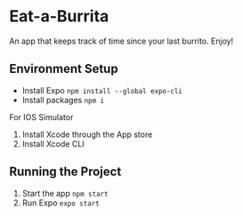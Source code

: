 # Eat-a-Burrita

An app that keeps track of time since your last burrito. Enjoy!

## Environment Setup
- Install Expo `npm install --global expo-cli`
- Install packages `npm i`

For IOS Simulator
1. Install Xcode through the App store
2. Install Xcode CLI

## Running the Project
1. Start the app `npm start`
2. Run Expo `expo start`